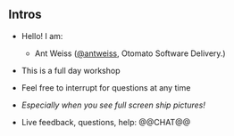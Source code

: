 ## Intros

 - Hello! I am:

   - Ant Weiss ([@antweiss](https://twitter.com/antweiss), Otomato Software Delivery.)

- This is a full day workshop

- Feel free to interrupt for questions at any time

- *Especially when you see full screen ship pictures!*

- Live feedback, questions, help: @@CHAT@@

